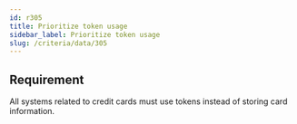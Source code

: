 ```yaml
---
id: r305
title: Prioritize token usage
sidebar_label: Prioritize token usage
slug: /criteria/data/305
---
```


## Requirement

All systems related to credit cards
must use tokens instead of
storing card information.
